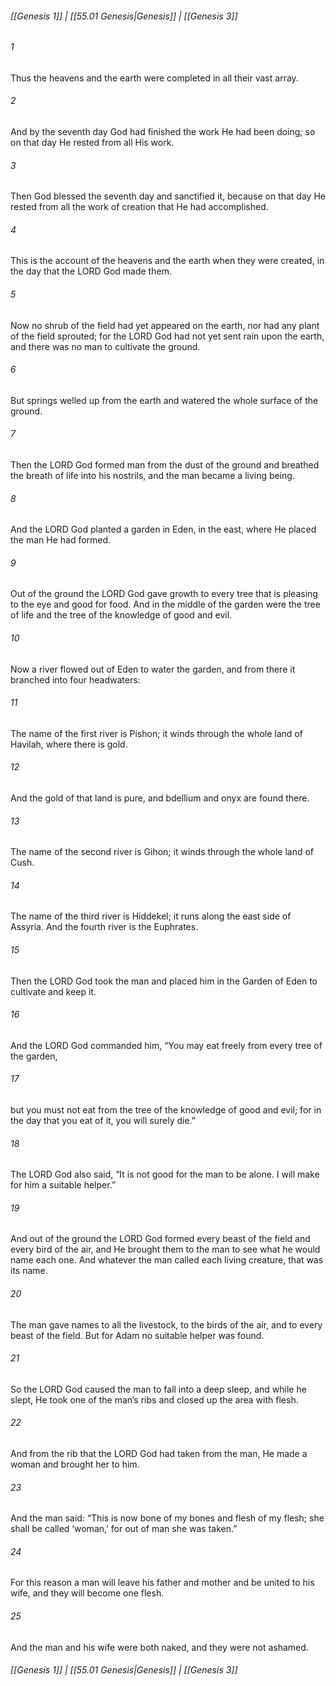
###### [[Genesis 1]] | [[55.01 Genesis|Genesis]] | [[Genesis 3]]

###### 1
Thus the heavens and the earth were completed in all their vast array.
###### 2
And by the seventh day God had finished the work He had been doing; so on that day He rested from all His work.
###### 3
Then God blessed the seventh day and sanctified it, because on that day He rested from all the work of creation that He had accomplished.
###### 4
This is the account of the heavens and the earth when they were created, in the day that the LORD God made them.
###### 5
Now no shrub of the field had yet appeared on the earth, nor had any plant of the field sprouted; for the LORD God had not yet sent rain upon the earth, and there was no man to cultivate the ground.
###### 6
But springs welled up from the earth and watered the whole surface of the ground.
###### 7
Then the LORD God formed man from the dust of the ground and breathed the breath of life into his nostrils, and the man became a living being.
###### 8
And the LORD God planted a garden in Eden, in the east, where He placed the man He had formed.
###### 9
Out of the ground the LORD God gave growth to every tree that is pleasing to the eye and good for food. And in the middle of the garden were the tree of life and the tree of the knowledge of good and evil.
###### 10
Now a river flowed out of Eden to water the garden, and from there it branched into four headwaters:
###### 11
The name of the first river is Pishon; it winds through the whole land of Havilah, where there is gold.
###### 12
And the gold of that land is pure, and bdellium and onyx are found there.
###### 13
The name of the second river is Gihon; it winds through the whole land of Cush.
###### 14
The name of the third river is Hiddekel; it runs along the east side of Assyria. And the fourth river is the Euphrates.
###### 15
Then the LORD God took the man and placed him in the Garden of Eden to cultivate and keep it.
###### 16
And the LORD God commanded him, “You may eat freely from every tree of the garden,
###### 17
but you must not eat from the tree of the knowledge of good and evil; for in the day that you eat of it, you will surely die.”
###### 18
The LORD God also said, “It is not good for the man to be alone. I will make for him a suitable helper.”
###### 19
And out of the ground the LORD God formed every beast of the field and every bird of the air, and He brought them to the man to see what he would name each one. And whatever the man called each living creature, that was its name.
###### 20
The man gave names to all the livestock, to the birds of the air, and to every beast of the field. But for Adam no suitable helper was found.
###### 21
So the LORD God caused the man to fall into a deep sleep, and while he slept, He took one of the man’s ribs and closed up the area with flesh.
###### 22
And from the rib that the LORD God had taken from the man, He made a woman and brought her to him.
###### 23
And the man said: “This is now bone of my bones and flesh of my flesh; she shall be called ‘woman,’ for out of man she was taken.”
###### 24
For this reason a man will leave his father and mother and be united to his wife, and they will become one flesh.
###### 25
And the man and his wife were both naked, and they were not ashamed.

###### [[Genesis 1]] | [[55.01 Genesis|Genesis]] | [[Genesis 3]]
